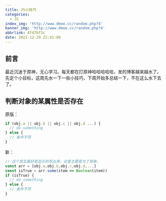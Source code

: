 ```yaml
---
title: JS小技巧
categories:
  - JS
index_img: 'http://www.dmoe.cc/random.php?4'
banner_img: 'http://www.dmoe.cc/random.php?4'
abbrlink: 4f47bf3c
date: 2021-12-29 22:41:09
---
```


## 前言

最近沉迷于原神，无心学习。每天都在打原神哈哈哈哈哈，发的博客越来越水了。先定个小目标，这周先水一下一些小技巧，下周开始多总结一下，不在这么水下去了。


## 判断对象的某属性是否存在

原版：
```js
if (obj.a || obj.b || obj.c || obj.d ...) {
  // do something
} else {
  // 条件不符
} 
```
新：
```js
// 这个其实最好是显示的写出来。这里主要是为了简单。
const arr = [obj.a,obj.b,obj.c,obj.d,...]
const isTrue = arr.some(item => Boolean(item))
if (isTrue) {
  // do something
} else {
  // 条件不符
} 
```